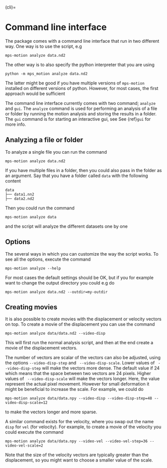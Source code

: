 (cli)=
# Command line interface

The package comes with a command line interface that run in two different way. One way is to use the script, e.g
```
mps-motion analyze data.nd2
```
The other way is to also specify the python interpreter that you are using
```
python -m mps_motion analyze data.nd2
```
The latter might be good if you have multiple versions of `mps-motion` installed on different versions of python. However, for most cases, the first approach would be sufficient

The command line interface currently comes with two command; `analyze` and `gui`. The `analyze` command is used for performing an analysis of a file or folder by running the motion analysis and storing the results in a folder. The `gui` command is for starting an interactive gui, see See {ref}`gui` for more info.

## Analyzing a file or folder
To analyze a single file you can run the command
```
mps-motion analyze data.nd2
```

If you have multiple files in a folder, then you could also pass in the folder as an argument. Say that you have a folder called `data` with the following content
```
data
├── data1.nn2
├── data2.nd2
```
Then you could run the command
```
mps-motion analyze data
```
and the script will analyze the different datasets one by one

## Options
The several ways in which you can customize the way the script works. To see all the options, execute the command
```
mps-motion analyze --help
```
For most cases the default settings should be OK, but if you for example want to change the output directory you could e.g do
```
mps-motion analyze data.nd2 --outdir=my-outdir
```

## Creating movies
It is also possible to create movies with the displacement or velocity vectors on top.
To create a movie of the displacement you can use the command
```
mps-motion analyze data/data.nd2 --video-disp
```
This will first run the normal analysis script, and then at the end create a movie of the displacement vectors.

The number of vectors are scalar of the vectors can also be adjusted, using the options `--video-disp-step` and ` --video-disp-scale`. Lower values of ` --video-disp-step` will make the vectors more dense. The default value if 24 which means that the space between two vectors are 24 pixels. Higher values of ` --video-disp-scale` will make the vectors longer. Here, the value represent the actual pixel movement. However for small deformation it might be beneficial to increase the scale. For example, we could do
```
mps-motion analyze data/data.npy --video-disp --video-disp-step=48 --video-disp-scale=12
```
to make the vectors longer and more sparse.

A similar command exists for the velocity, where you swap out the name `disp` for `vel` (for velocity). For example, to create a movie of the velocity you could execute the command
```
mps-motion analyze data/data.npy --video-vel --video-vel-step=36 --video-vel-scale=2
```
Note that the size of the velocity vectors are typically greater than the displacement, so you might want to choose a smaller value of the scale.

